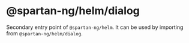 # @spartan-ng/helm/dialog

Secondary entry point of `@spartan-ng/helm`. It can be used by importing from `@spartan-ng/helm/dialog`.
